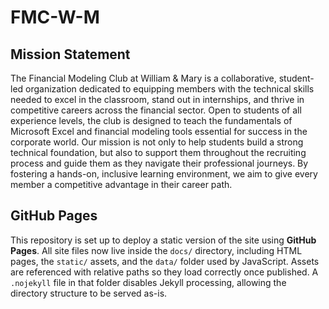 # FMC-W-M

## Mission Statement

The Financial Modeling Club at William & Mary is a collaborative, student-led organization dedicated to equipping members with the technical skills needed to excel in the classroom, stand out in internships, and thrive in competitive careers across the financial sector. Open to students of all experience levels, the club is designed to teach the fundamentals of Microsoft Excel and financial modeling tools essential for success in the corporate world. Our mission is not only to help students build a strong technical foundation, but also to support them throughout the recruiting process and guide them as they navigate their professional journeys. By fostering a hands-on, inclusive learning environment, we aim to give every member a competitive advantage in their career path.

## GitHub Pages

This repository is set up to deploy a static version of the site using **GitHub Pages**. All site files now live inside the `docs/` directory, including HTML pages, the `static/` assets, and the `data/` folder used by JavaScript. Assets are referenced with relative paths so they load correctly once published. A `.nojekyll` file in that folder disables Jekyll processing, allowing the directory structure to be served as-is.
